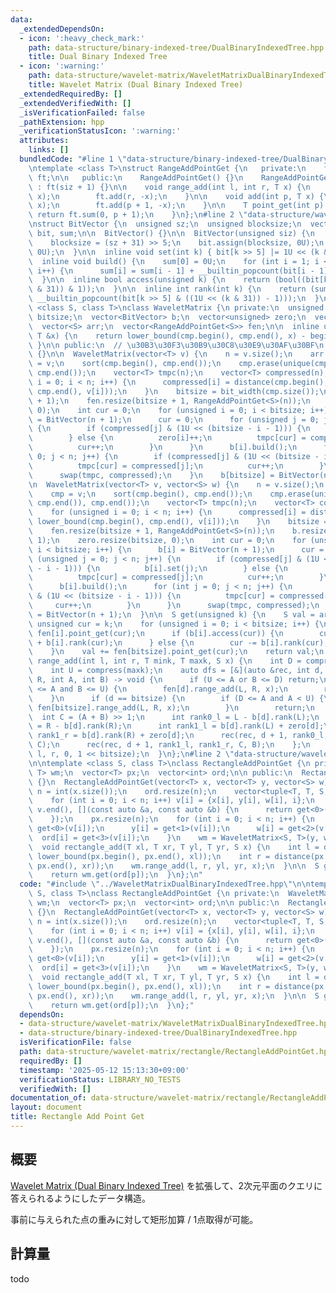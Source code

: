 ```yaml
---
data:
  _extendedDependsOn:
  - icon: ':heavy_check_mark:'
    path: data-structure/binary-indexed-tree/DualBinaryIndexedTree.hpp
    title: Dual Binary Indexed Tree
  - icon: ':warning:'
    path: data-structure/wavelet-matrix/WaveletMatrixDualBinaryIndexedTree.hpp
    title: Wavelet Matrix (Dual Binary Indexed Tree)
  _extendedRequiredBy: []
  _extendedVerifiedWith: []
  _isVerificationFailed: false
  _pathExtension: hpp
  _verificationStatusIcon: ':warning:'
  attributes:
    links: []
  bundledCode: "#line 1 \"data-structure/binary-indexed-tree/DualBinaryIndexedTree.hpp\"\
    \ntemplate <class T>\nstruct RangeAddPointGet {\n   private:\n    fenwick_tree<T>\
    \ ft;\n\n   public:\n    RangeAddPointGet() {}\n    RangeAddPointGet(int siz)\
    \ : ft(siz + 1) {}\n\n    void range_add(int l, int r, T x) {\n        ft.add(l,\
    \ x);\n        ft.add(r, -x);\n    }\n\n    void add(int p, T x) {\n        ft.add(p,\
    \ x);\n        ft.add(p + 1, -x);\n    }\n\n    T point_get(int p) {\n       \
    \ return ft.sum(0, p + 1);\n    }\n};\n#line 2 \"data-structure/wavelet-matrix/WaveletMatrixDualBinaryIndexedTree.hpp\"\
    \nstruct BitVector {\n  unsigned sz;\n  unsigned blocksize;\n  vector<unsigned>\
    \ bit, sum;\n\n  BitVector() {}\n\n  BitVector(unsigned siz) {\n    sz = siz;\n\
    \    blocksize = (sz + 31) >> 5;\n    bit.assign(blocksize, 0U);\n    sum.assign(blocksize,\
    \ 0U);\n  }\n\n  inline void set(int k) { bit[k >> 5] |= 1U << (k & 31); }\n\n\
    \  inline void build() {\n    sum[0] = 0U;\n    for (int i = 1; i < blocksize;\
    \ i++) {\n      sum[i] = sum[i - 1] + __builtin_popcount(bit[i - 1]);\n    }\n\
    \  }\n\n  inline bool access(unsigned k) {\n    return (bool((bit[k >> 5] >> (k\
    \ & 31)) & 1));\n  }\n\n  inline int rank(int k) {\n    return (sum[k >> 5] +\
    \ __builtin_popcount(bit[k >> 5] & ((1U << (k & 31)) - 1)));\n  }\n};\n\ntemplate\
    \ <class S, class T>\nclass WaveletMatrix {\n private:\n  unsigned n;\n  unsigned\
    \ bitsize;\n  vector<BitVector> b;\n  vector<unsigned> zero;\n  vector<T> cmp;\n\
    \  vector<S> arr;\n  vector<RangeAddPointGet<S>> fen;\n\n  inline unsigned compress(const\
    \ T &x) {\n    return lower_bound(cmp.begin(), cmp.end(), x) - begin(cmp);\n \
    \ }\n\n public:\n  // \u30B3\u30F3\u30B9\u30C8\u30E9\u30AF\u30BF\n  WaveletMatrix()\
    \ {}\n\n  WaveletMatrix(vector<T> v) {\n    n = v.size();\n    arr = v;\n    cmp\
    \ = v;\n    sort(cmp.begin(), cmp.end());\n    cmp.erase(unique(cmp.begin(), cmp.end()),\
    \ cmp.end());\n    vector<T> tmpc(n);\n    vector<T> compressed(n);\n    for (unsigned\
    \ i = 0; i < n; i++) {\n      compressed[i] = distance(cmp.begin(), lower_bound(cmp.begin(),\
    \ cmp.end(), v[i]));\n    }\n    bitsize = bit_width(cmp.size());\n    b.resize(bitsize\
    \ + 1);\n    fen.resize(bitsize + 1, RangeAddPointGet<S>(n));\n    zero.resize(bitsize,\
    \ 0);\n    int cur = 0;\n    for (unsigned i = 0; i < bitsize; i++) {\n      b[i]\
    \ = BitVector(n + 1);\n      cur = 0;\n      for (unsigned j = 0; j < n; j++)\
    \ {\n        if (compressed[j] & (1U << (bitsize - i - 1))) {\n          b[i].set(j);\n\
    \        } else {\n          zero[i]++;\n          tmpc[cur] = compressed[j];\n\
    \          cur++;\n        }\n      }\n      b[i].build();\n      for (int j =\
    \ 0; j < n; j++) {\n        if (compressed[j] & (1U << (bitsize - i - 1))) {\n\
    \          tmpc[cur] = compressed[j];\n          cur++;\n        }\n      }\n\
    \      swap(tmpc, compressed);\n    }\n    b[bitsize] = BitVector(n + 1);\n  }\n\
    \n  WaveletMatrix(vector<T> v, vector<S> w) {\n    n = v.size();\n    arr = w;\n\
    \    cmp = v;\n    sort(cmp.begin(), cmp.end());\n    cmp.erase(unique(cmp.begin(),\
    \ cmp.end()), cmp.end());\n    vector<T> tmpc(n);\n    vector<T> compressed(n);\n\
    \    for (unsigned i = 0; i < n; i++) {\n      compressed[i] = distance(cmp.begin(),\
    \ lower_bound(cmp.begin(), cmp.end(), v[i]));\n    }\n    bitsize = bit_width(cmp.size());\n\
    \    fen.resize(bitsize + 1, RangeAddPointGet<S>(n));\n    b.resize(bitsize +\
    \ 1);\n    zero.resize(bitsize, 0);\n    int cur = 0;\n    for (unsigned i = 0;\
    \ i < bitsize; i++) {\n      b[i] = BitVector(n + 1);\n      cur = 0;\n      for\
    \ (unsigned j = 0; j < n; j++) {\n        if (compressed[j] & (1U << (bitsize\
    \ - i - 1))) {\n          b[i].set(j);\n        } else {\n          zero[i]++;\n\
    \          tmpc[cur] = compressed[j];\n          cur++;\n        }\n      }\n\
    \      b[i].build();\n      for (int j = 0; j < n; j++) {\n        if (compressed[j]\
    \ & (1U << (bitsize - i - 1))) {\n          tmpc[cur] = compressed[j];\n     \
    \     cur++;\n        }\n      }\n      swap(tmpc, compressed);\n    }\n    b[bitsize]\
    \ = BitVector(n + 1);\n  }\n\n  S get(unsigned k) {\n    S val = arr[k];\n   \
    \ unsigned cur = k;\n    for (unsigned i = 0; i < bitsize; i++) {\n      val +=\
    \ fen[i].point_get(cur);\n      if (b[i].access(cur)) {\n        cur = zero[i]\
    \ + b[i].rank(cur);\n      } else {\n        cur -= b[i].rank(cur);\n      }\n\
    \    }\n    val += fen[bitsize].point_get(cur);\n    return val;\n  }\n\n  void\
    \ range_add(int l, int r, T mink, T maxk, S x) {\n    int D = compress(mink);\n\
    \    int U = compress(maxk);\n    auto dfs = [&](auto &rec, int d, int L, int\
    \ R, int A, int B) -> void {\n      if (U <= A or B <= D) return;\n      if (D\
    \ <= A and B <= U) {\n        fen[d].range_add(L, R, x);\n        return;\n  \
    \    }\n      if (d == bitsize) {\n        if (D <= A and A < U) {\n         \
    \ fen[bitsize].range_add(L, R, x);\n        }\n        return;\n      }\n    \
    \  int C = (A + B) >> 1;\n      int rank0_l = L - b[d].rank(L);\n      int rank0_r\
    \ = R - b[d].rank(R);\n      int rank1_l = b[d].rank(L) + zero[d];\n      int\
    \ rank1_r = b[d].rank(R) + zero[d];\n      rec(rec, d + 1, rank0_l, rank0_r, A,\
    \ C);\n      rec(rec, d + 1, rank1_l, rank1_r, C, B);\n    };\n    dfs(dfs, 0,\
    \ l, r, 0, 1 << bitsize);\n  }\n};\n#line 2 \"data-structure/wavelet-matrix/rectangle/RectangleAddPointGet.hpp\"\
    \n\ntemplate <class S, class T>\nclass RectangleAddPointGet {\n private:\n  WaveletMatrix<S,\
    \ T> wm;\n  vector<T> px;\n  vector<int> ord;\n\n public:\n  RectangleAddPointGet()\
    \ {}\n  RectangleAddPointGet(vector<T> x, vector<T> y, vector<S> w) {\n    int\
    \ n = int(x.size());\n    ord.resize(n);\n    vector<tuple<T, T, S, int>> v(n);\n\
    \    for (int i = 0; i < n; i++) v[i] = {x[i], y[i], w[i], i};\n    sort(v.begin(),\
    \ v.end(), [](const auto &a, const auto &b) {\n      return get<0>(a) < get<0>(b);\n\
    \    });\n    px.resize(n);\n    for (int i = 0; i < n; i++) {\n      px[i] =\
    \ get<0>(v[i]);\n      y[i] = get<1>(v[i]);\n      w[i] = get<2>(v[i]);\n    \
    \  ord[i] = get<3>(v[i]);\n    }\n    wm = WaveletMatrix<S, T>(y, w);\n  }\n\n\
    \  void rectangle_add(T xl, T xr, T yl, T yr, S x) {\n    int l = distance(px.begin(),\
    \ lower_bound(px.begin(), px.end(), xl));\n    int r = distance(px.begin(), lower_bound(px.begin(),\
    \ px.end(), xr));\n    wm.range_add(l, r, yl, yr, x);\n  }\n\n  S get(int p) {\n\
    \    return wm.get(ord[p]);\n  }\n};\n"
  code: "#include \"../WaveletMatrixDualBinaryIndexedTree.hpp\"\n\ntemplate <class\
    \ S, class T>\nclass RectangleAddPointGet {\n private:\n  WaveletMatrix<S, T>\
    \ wm;\n  vector<T> px;\n  vector<int> ord;\n\n public:\n  RectangleAddPointGet()\
    \ {}\n  RectangleAddPointGet(vector<T> x, vector<T> y, vector<S> w) {\n    int\
    \ n = int(x.size());\n    ord.resize(n);\n    vector<tuple<T, T, S, int>> v(n);\n\
    \    for (int i = 0; i < n; i++) v[i] = {x[i], y[i], w[i], i};\n    sort(v.begin(),\
    \ v.end(), [](const auto &a, const auto &b) {\n      return get<0>(a) < get<0>(b);\n\
    \    });\n    px.resize(n);\n    for (int i = 0; i < n; i++) {\n      px[i] =\
    \ get<0>(v[i]);\n      y[i] = get<1>(v[i]);\n      w[i] = get<2>(v[i]);\n    \
    \  ord[i] = get<3>(v[i]);\n    }\n    wm = WaveletMatrix<S, T>(y, w);\n  }\n\n\
    \  void rectangle_add(T xl, T xr, T yl, T yr, S x) {\n    int l = distance(px.begin(),\
    \ lower_bound(px.begin(), px.end(), xl));\n    int r = distance(px.begin(), lower_bound(px.begin(),\
    \ px.end(), xr));\n    wm.range_add(l, r, yl, yr, x);\n  }\n\n  S get(int p) {\n\
    \    return wm.get(ord[p]);\n  }\n};"
  dependsOn:
  - data-structure/wavelet-matrix/WaveletMatrixDualBinaryIndexedTree.hpp
  - data-structure/binary-indexed-tree/DualBinaryIndexedTree.hpp
  isVerificationFile: false
  path: data-structure/wavelet-matrix/rectangle/RectangleAddPointGet.hpp
  requiredBy: []
  timestamp: '2025-05-12 15:13:30+09:00'
  verificationStatus: LIBRARY_NO_TESTS
  verifiedWith: []
documentation_of: data-structure/wavelet-matrix/rectangle/RectangleAddPointGet.hpp
layout: document
title: Rectangle Add Point Get
---
```


## 概要

[Wavelet Matrix (Dual Binary Indexed Tree)](../WaveletMatrixDualBinaryIndexedTree.hpp) を拡張して、2次元平面のクエリに答えられるようにしたデータ構造。

事前に与えられた点の重みに対して矩形加算 / 1点取得が可能。 

## 計算量
todo